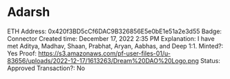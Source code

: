 # Adarsh

ETH Address: 0x420f3BD5cCf6DAC9B326856E5e0bE1e51a2e3d55
Badge: Connector
Created time: December 17, 2022 2:35 PM
Explanation: I have met Aditya, Madhav, Shaan, Prabhat, Aryan, Aabhas, and Deep 1:1.
Minted?: Yes
Proof: https://s3.amazonaws.com/pf-user-files-01/u-83656/uploads/2022-12-17/1613263/Dream%20DAO%20Logo.png
Status: Approved
Transaction?: No